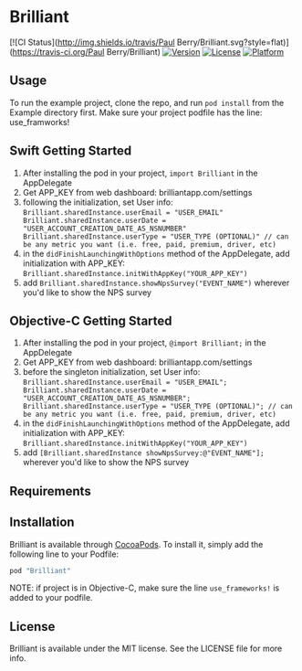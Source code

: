 # Brilliant

[![CI Status](http://img.shields.io/travis/Paul Berry/Brilliant.svg?style=flat)](https://travis-ci.org/Paul Berry/Brilliant)
[![Version](https://img.shields.io/cocoapods/v/Brilliant.svg?style=flat)](http://cocoapods.org/pods/Brilliant)
[![License](https://img.shields.io/cocoapods/l/Brilliant.svg?style=flat)](http://cocoapods.org/pods/Brilliant)
[![Platform](https://img.shields.io/cocoapods/p/Brilliant.svg?style=flat)](http://cocoapods.org/pods/Brilliant)

## Usage

To run the example project, clone the repo, and run `pod install` from the Example directory first.
Make sure your project podfile has the line: use_framworks!

## Swift Getting Started
1. After installing the pod in your project, `import Brilliant` in the AppDelegate
2. Get APP_KEY from web dashboard: brilliantapp.com/settings
3. following the initialization, set User info:
    `Brilliant.sharedInstance.userEmail = "USER_EMAIL"
    Brilliant.sharedInstance.userDate = "USER_ACCOUNT_CREATION_DATE_AS_NSNUMBER"
    Brilliant.sharedInstance.userType = "USER_TYPE (OPTIONAL)" // can be any metric you want (i.e. free, paid, premium, driver, etc)`
4. in the `didFinishLaunchingWithOptions` method of the AppDelegate, add initialization with APP_KEY:
    `Brilliant.sharedInstance.initWithAppKey("YOUR_APP_KEY")`
5. add `Brilliant.sharedInstance.showNpsSurvey("EVENT_NAME")` wherever you'd like to show the NPS survey

## Objective-C Getting Started
1. After installing the pod in your project, `@import Brilliant;` in the AppDelegate
2. Get APP_KEY from web dashboard: brilliantapp.com/settings
3. before the singleton initialization, set User info:
    `Brilliant.sharedInstance.userEmail = "USER_EMAIL";
    Brilliant.sharedInstance.userDate = "USER_ACCOUNT_CREATION_DATE_AS_NSNUMBER";
    Brilliant.sharedInstance.userType = "USER_TYPE (OPTIONAL)"; // can be any metric you want (i.e. free, paid, premium, driver, etc)`
4. in the `didFinishLaunchingWithOptions` method of the AppDelegate, add initialization with APP_KEY:
    `Brilliant.sharedInstance.initWithAppKey("YOUR_APP_KEY")`
5. add `[Brilliant.sharedInstance showNpsSurvey:@"EVENT_NAME"];` wherever you'd like to show the NPS survey

## Requirements

## Installation

Brilliant is available through [CocoaPods](http://cocoapods.org). To install
it, simply add the following line to your Podfile:

```ruby
pod "Brilliant"
```

NOTE: if project is in Objective-C, make sure the line `use_frameworks!` is added to your podfile.
## License

Brilliant is available under the MIT license. See the LICENSE file for more info.
